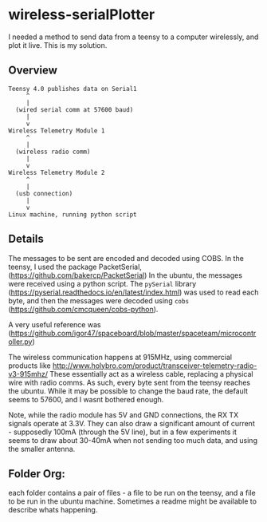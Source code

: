 # wireless-serialPlotter
I needed a method to send data from a teensy to a computer wirelessly, and plot it live. This is my solution.


## Overview

```
Teensy 4.0 publishes data on Serial1  
     ^
     |
  (wired serial comm at 57600 baud)
     |
     v
Wireless Telemetry Module 1
     ^
     |
  (wireless radio comm)
     |
     v
Wireless Telemetry Module 2
     ^
     |
  (usb connection)
     |
     v
Linux machine, running python script
```

## Details
 
The messages to be sent are encoded and decoded using COBS.
In the teensy, I used the package PacketSerial, (https://github.com/bakercp/PacketSerial)
In the ubuntu, the messages were received using a python script. The `pySerial` library (https://pyserial.readthedocs.io/en/latest/index.html) was used to read each byte, and then the messages were decoded using `cobs` (https://github.com/cmcqueen/cobs-python). 

A very useful reference was (https://github.com/igor47/spaceboard/blob/master/spaceteam/microcontroller.py)
 
The wireless communication happens at 915MHz, using commercial products like http://www.holybro.com/product/transceiver-telemetry-radio-v3-915mhz/
These essentially act as a wireless cable, replacing a physical wire with radio comms. As such, every byte sent from the teensy reaches the ubuntu. While it may be possible to change the baud rate, the default seems to 57600, and I wasnt bothered enough.

Note, while the radio module has 5V and GND connections, the RX TX signals operate at 3.3V. They can also draw a significant amount of current - supposedly 100mA (through the 5V line), but in a few experiments it seems to draw about 30-40mA when not sending too much data, and using the smaller antenna.

## Folder Org:  
each folder contains a pair of files - a file to be run on the teensy, and a file to be run in the ubuntu machine. Sometimes a readme might be available to describe whats happening.
